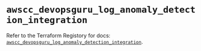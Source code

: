 # `awscc_devopsguru_log_anomaly_detection_integration`

Refer to the Terraform Registory for docs: [`awscc_devopsguru_log_anomaly_detection_integration`](https://registry.terraform.io/providers/hashicorp/awscc/0.70.0/docs/resources/devopsguru_log_anomaly_detection_integration).
